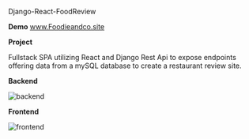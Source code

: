 Django-React-FoodReview

**Demo** www.Foodieandco.site

**Project**  

Fullstack SPA  utilizing React and Django Rest Api to expose endpoints offering data from a mySQL database to create a restaurant review site.

**Backend**


![backend](https://i.ibb.co/2nxwqBf/django-Rest.png)

**Frontend**


![frontend](https://i.ibb.co/PDrNKrD/restaurant1.png")
